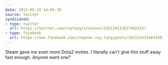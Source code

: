 ```yaml
---
date: 2013-05-19 14:04:39
source: twitter
syndicated:
- type: twitter
  url: https://twitter.com/roytang/statuses/336120217627402241/
- type: facebook
  url: https://www.facebook.com/stephen.roy.tang/posts/10152243148318912
---
```


Steam gave me even more Dota2 invites. I literally can't give this stuff away fast enough. Anyone want one?